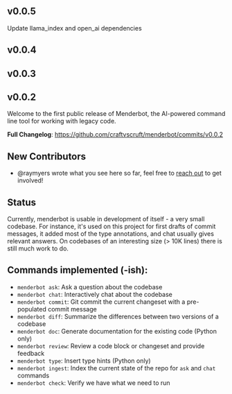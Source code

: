 ## v0.0.5
Update llama_index and open_ai dependencies

## v0.0.4
## v0.0.3

## v0.0.2

Welcome to the first public release of Menderbot, the AI-powered command line tool for working with legacy code.

**Full Changelog**: https://github.com/craftvscruft/menderbot/commits/v0.0.2

## New Contributors
* @raymyers wrote what you see here so far, feel free to [reach out](https://www.linkedin.com/in/cadrlife/) to get involved!

## Status

Currently, menderbot is usable in development of itself - a very small codebase. For instance, it's used on this project for first drafts of commit messages, it added most of the type annotations, and chat usually gives relevant answers. On codebases of an interesting size (> 10K lines) there is still much work to do.

## Commands implemented (-ish):

* `menderbot ask`: Ask a question about the codebase
* `menderbot chat`: Interactively chat about the codebase
* `menderbot commit`: Git commit the current changeset with a pre-populated commit message
* `menderbot diff`: Summarize the differences between two versions of a codebase
* `menderbot doc`: Generate documentation for the existing code (Python only)
* `menderbot review`: Review a code block or changeset and provide feedback
* `menderbot type`: Insert type hints (Python only)
* `menderbot ingest`: Index the current state of the repo for `ask` and `chat` commands
* `menderbot check`: Verify we have what we need to run


